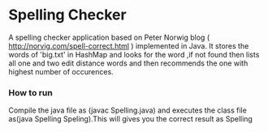  # Spelling Checker #
A spelling checker application based on Peter Norwig blog ( http://norvig.com/spell-correct.html ) implemented in Java. 
It stores the words of 'big.txt' in HashMap and looks for the word ,if not found then lists all one and two edit distance words and then recommends the one with highest number of occurences.

### How to run ###
Compile the java file as (javac Spelling.java) and executes the class file as(java Spelling Speling).This will gives you the correct result as Spelling
